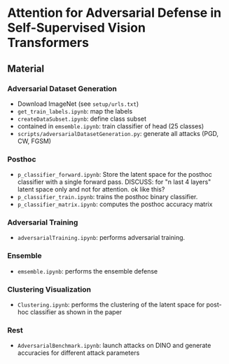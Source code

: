 # Attention for Adversarial Defense in Self-Supervised Vision Transformers

## Material

### Adversarial Dataset Generation

- Download ImageNet (see `setup/urls.txt`)
- `get_train_labels.ipynb`: map the labels
- `createDataSubset.ipynb`: define class subset
- contained in `emsemble.ipynb`: train classifier of head (25 classes)
- `scripts/adversarialDatasetGeneration.py`: generate all attacks (PGD, CW, FGSM)

### Posthoc

- `p_classifier_forward.ipynb`: Store the latent space for the posthoc classifier with a single forward pass. DISCUSS: for "n last 4 layers" latent space only and not for attention. ok like this?
- `p_classifier_train.ipynb`: trains the posthoc binary classifier.
- `p_classifier_matrix.ipynb`: computes the posthoc accuracy matrix

### Adversarial Training

- `adversarialTraining.ipynb`: performs adversarial training.

### Ensemble

- `emsemble.ipynb`: performs the ensemble defense

### Clustering Visualization

- `Clustering.ipynb`: performs the clustering of the latent space for post-hoc classifier as shown in the paper

### Rest

- `AdversarialBenchmark.ipynb`: launch attacks on DINO and generate accuracies for different attack parameters
